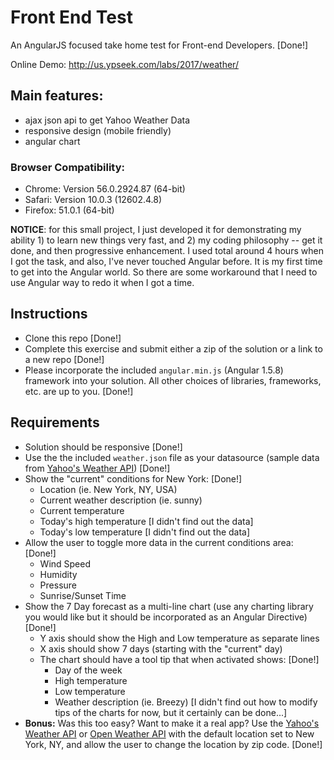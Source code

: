 # Front End Test
An AngularJS focused take home test for Front-end Developers.
[Done!]

Online Demo: http://us.ypseek.com/labs/2017/weather/

## Main features:
* ajax json api to get Yahoo Weather Data
* responsive design (mobile friendly)
* angular chart


### Browser Compatibility:
* Chrome: Version 56.0.2924.87 (64-bit)
* Safari: Version 10.0.3 (12602.4.8)
* Firefox: 51.0.1 (64-bit)

__NOTICE__: for this small project, I just developed it for demonstrating my ability 1) to learn new things very fast, and 2) my coding philosophy -- get it done, and then progressive enhancement. I used total around 4 hours when I got the task, and also, I've never touched Angular before. It is my first time to get into the Angular world. So there are some workaround that I need to use Angular way to redo it when I got a time.

## Instructions
+ Clone this repo [Done!]
+ Complete this exercise and submit either a zip of the solution or a link to a new repo [Done!]
+ Please incorporate the included `angular.min.js` (Angular 1.5.8) framework into your solution. All other choices of libraries, frameworks, etc. are up to you. [Done!]

## Requirements
+ Solution should be responsive [Done!]
+ Use the the included `weather.json` file as your datasource (sample data from [Yahoo's Weather API](https://developer.yahoo.com/weather/)) [Done!]
+ Show the "current" conditions for New York: [Done!]
  + Location (ie. New York, NY, USA)
  + Current weather description (ie. sunny)
  + Current temperature
  + Today's high temperature [I didn't find out the data]
  + Today's low temperature [I didn't find out the data]
+ Allow the user to toggle more data in the current conditions area: [Done!]
    + Wind Speed
    + Humidity
    + Pressure
    + Sunrise/Sunset Time
+ Show the 7 Day forecast as a multi-line chart (use any charting library you would like but it should be incorporated as an Angular Directive) [Done!]
  + Y axis should show the High and Low temperature as separate lines
  + X axis should show 7 days (starting with the "current" day)
  + The chart should have a tool tip that when activated shows: [Done!]
    + Day of the week
    + High temperature
    + Low temperature
    + Weather description (ie. Breezy) [I didn't find out how to modify tips of the charts for now, but it certainly can be done...]
+ __Bonus:__ Was this too easy? Want to make it a real app? Use the [Yahoo's Weather API](https://developer.yahoo.com/weather/) or [Open Weather API](https://openweathermap.org/api) with the default location set to New York, NY, and allow the user to change the location by zip code. [Done!]
